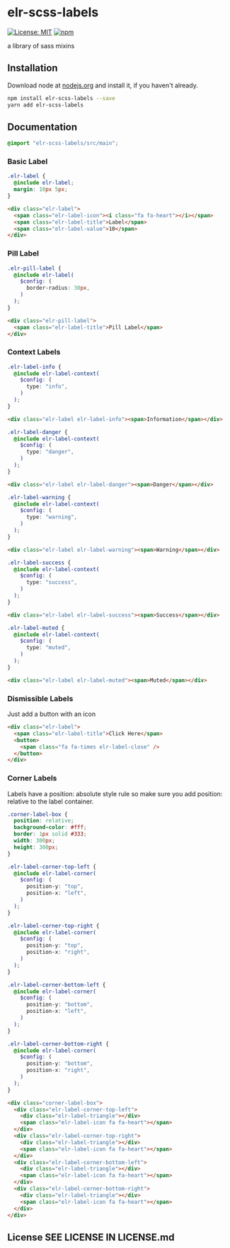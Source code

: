 # elr-scss-labels

[![License: MIT](https://img.shields.io/badge/License-MIT-yellow.svg)](https://opensource.org/licenses/MIT)
[![npm](https://img.shields.io/npm/dm/elr-scss-labels.svg?style=flat)](https://npmjs.com/package/elr-scss-labels)

a library of sass mixins

## Installation

Download node at [nodejs.org](http://nodejs.org) and install it, if you haven't already.

```sh
npm install elr-scss-labels --save
yarn add elr-scss-labels
```

## Documentation

```scss
@import "elr-scss-labels/src/main";
```

### Basic Label

```scss
.elr-label {
  @include elr-label;
  margin: 10px 5px;
}
```

```html
<div class="elr-label">
  <span class="elr-label-icon"><i class="fa fa-heart"></i></span>
  <span class="elr-label-title">Label</span>
  <span class="elr-label-value">10</span>
</div>
```

### Pill Label

```scss
.elr-pill-label {
  @include elr-label(
    $config: (
      border-radius: 30px,
    )
  );
}
```

```html
<div class="elr-pill-label">
  <span class="elr-label-title">Pill Label</span>
</div>
```

### Context Labels

```scss
.elr-label-info {
  @include elr-label-context(
    $config: (
      type: "info",
    )
  );
}
```

```html
<div class="elr-label elr-label-info"><span>Information</span></div>
```

```scss
.elr-label-danger {
  @include elr-label-context(
    $config: (
      type: "danger",
    )
  );
}
```

```html
<div class="elr-label elr-label-danger"><span>Danger</span></div>
```

```scss
.elr-label-warning {
  @include elr-label-context(
    $config: (
      type: "warning",
    )
  );
}
```

```html
<div class="elr-label elr-label-warning"><span>Warning</span></div>
```

```scss
.elr-label-success {
  @include elr-label-context(
    $config: (
      type: "success",
    )
  );
}
```

```html
<div class="elr-label elr-label-success"><span>Success</span></div>
```

```scss
.elr-label-muted {
  @include elr-label-context(
    $config: (
      type: "muted",
    )
  );
}
```

```html
<div class="elr-label elr-label-muted"><span>Muted</span></div>
```

### Dismissible Labels

Just add a button with an icon

```html
<div class="elr-label">
  <span class="elr-label-title">Click Here</span>
  <button>
    <span class="fa fa-times elr-label-close" />
  </button>
</div>
```

### Corner Labels

Labels have a position: absolute style rule so make sure you add position: relative to the label container.

```scss
.corner-label-box {
  position: relative;
  background-color: #fff;
  border: 1px solid #333;
  width: 300px;
  height: 300px;
}

.elr-label-corner-top-left {
  @include elr-label-corner(
    $config: (
      position-y: "top",
      position-x: "left",
    )
  );
}

.elr-label-corner-top-right {
  @include elr-label-corner(
    $config: (
      position-y: "top",
      position-x: "right",
    )
  );
}

.elr-label-corner-bottom-left {
  @include elr-label-corner(
    $config: (
      position-y: "bottom",
      position-x: "left",
    )
  );
}

.elr-label-corner-bottom-right {
  @include elr-label-corner(
    $config: (
      position-y: "bottom",
      position-x: "right",
    )
  );
}
```

```html
<div class="corner-label-box">
  <div class="elr-label-corner-top-left">
    <div class="elr-label-triangle"></div>
    <span class="elr-label-icon fa fa-heart"></span>
  </div>
  <div class="elr-label-corner-top-right">
    <div class="elr-label-triangle"></div>
    <span class="elr-label-icon fa fa-heart"></span>
  </div>
  <div class="elr-label-corner-bottom-left">
    <div class="elr-label-triangle"></div>
    <span class="elr-label-icon fa fa-heart"></span>
  </div>
  <div class="elr-label-corner-bottom-right">
    <div class="elr-label-triangle"></div>
    <span class="elr-label-icon fa fa-heart"></span>
  </div>
</div>
```

## License SEE LICENSE IN LICENSE.md
